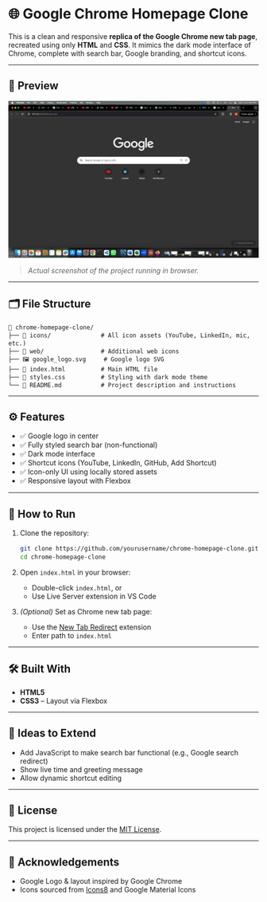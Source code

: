# 🌐 Google Chrome Homepage Clone

This is a clean and responsive **replica of the Google Chrome new tab page**, recreated using only **HTML** and **CSS**. It mimics the dark mode interface of Chrome, complete with search bar, Google branding, and shortcut icons.

---

## 📸 Preview

![Screenshot](./preview.png)

> *Actual screenshot of the project running in browser.*

---

## 🗂️ File Structure

```
📁 chrome-homepage-clone/
├── 📁 icons/              # All icon assets (YouTube, LinkedIn, mic, etc.)
├── 📁 web/                # Additional web icons
├── 🖼️ google_logo.svg     # Google logo SVG
├── 📄 index.html          # Main HTML file
├── 🎨 styles.css          # Styling with dark mode theme
└── 📄 README.md           # Project description and instructions
```

---

## ⚙️ Features

- ✅ Google logo in center
- ✅ Fully styled search bar (non-functional)
- ✅ Dark mode interface
- ✅ Shortcut icons (YouTube, LinkedIn, GitHub, Add Shortcut)
- ✅ Icon-only UI using locally stored assets
- ✅ Responsive layout with Flexbox

---

## 🚀 How to Run

1. Clone the repository:
   ```bash
   git clone https://github.com/yourusername/chrome-homepage-clone.git
   cd chrome-homepage-clone
   ```

2. Open `index.html` in your browser:
   - Double-click `index.html`, or
   - Use Live Server extension in VS Code

3. *(Optional)* Set as Chrome new tab page:
   - Use the [New Tab Redirect](https://chrome.google.com/webstore/detail/new-tab-redirect/icpgjfneehieebagbmdbhnlpiopdcmna) extension
   - Enter path to `index.html`

---

## 🛠 Built With

- **HTML5**
- **CSS3** – Layout via Flexbox

---

## 🧠 Ideas to Extend

- Add JavaScript to make search bar functional (e.g., Google search redirect)
- Show live time and greeting message
- Allow dynamic shortcut editing

---

## 📄 License

This project is licensed under the [MIT License](LICENSE).

---

## 🙌 Acknowledgements

- Google Logo & layout inspired by Google Chrome
- Icons sourced from [Icons8](https://icons8.com) and Google Material Icons
